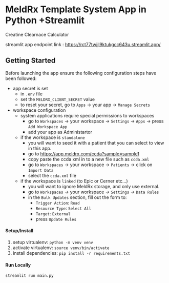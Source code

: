 # MeldRx Template System App in Python +Streamlit
Creatine Clearnace Calculator

streamlit app endpoint link : https://rct77twjjl9ktukgcc643u.streamlit.app/

## Getting Started
Before launching the app ensure the following configuration steps have been followed:

- app secret is set
  - in `.env` file
  - set the `MELDRX_CLIENT_SECRET` value
  - to reset your secret, go to `Apps` -> your app -> `Manage Secrets`
- workspace configuration
  - system applications require special permissions to workspaces
    - go to `Workspaces` -> your workspace -> `Settings` -> `Apps` -> press `Add Workspace App`
    - add your app as Administartor
  - if the workspace is `standalone`
    - you will want to seed it with a patient that you can select to view in this app.
    - go to https://app.meldrx.com/ccda?sample=sample1
    - copy paste the ccda xml in to a new file such as `ccda.xml`
    - go to `Workspaces` -> your workspace -> `Patients` -> click on `Import Data`
    - select the `ccda.xml` file
  - if the workspace is `linked` (to Epic or Cerner etc...)
    - you will want to ignore MeldRx storage, and only use external.
    - go to `Workspaces` -> your workspace -> `Settings` -> `Data Rules`
    - in the `Bulk Updates` section, fill out the form to:
      - `Trigger Action`: `Read`
      - `Resource Type`: `Select All`
      - `Target`: `External`
      - press `Update Rules`

#### Setup/Install

1. setup virtualenv: `python -m venv venv`
2. activate virtualenv: `source venv/bin/activate`
3. install dependencies: `pip install -r requirements.txt`

#### Run Locally
`streamlit run main.py`
